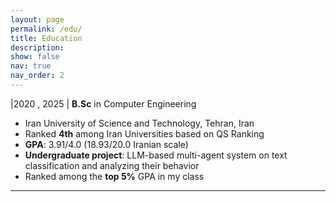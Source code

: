 ```yaml
---
layout: page
permalink: /edu/
title: Education
description: 
show: false
nav: true
nav_order: 2
---
```

|2020 , 2025 |    **B.Sc** in Computer Engineering

* Iran University of Science and Technology, Tehran, Iran
* Ranked **4th** among Iran Universities based on QS Ranking
* **GPA**: 3.91/4.0 (18.93/20.0 Iranian scale)
* **Undergraduate project**: LLM-based multi-agent system on text classification and analyzing their behavior
* Ranked among the **top 5%** GPA in my class

---
